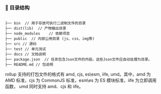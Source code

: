 ### 🎨 目录结构

```

├── bin  // 用于存放可执行二进制文件的目录
├── dist(lib)  // 产物输出目录
├── node_modules 	// 依赖项目
├── public  // 内部公用目录 (js、css、img等)
├── src // 源码
├── test // 单元测试
├── docs // 文档说明
├── package.json  // 任务包含Json文件的内容。这些Json文件应自动处理为目录。
├── README.md // 包说明

```


rollup 支持的打包文件的格式有 amd, cjs, es\esm, iife, umd。其中，amd 为 AMD 标准，cjs 为 CommonJS 标准，esm\es 为 ES 模块标准，iife 为立即调用函数， umd 同时支持 amd、cjs 和 iife。

